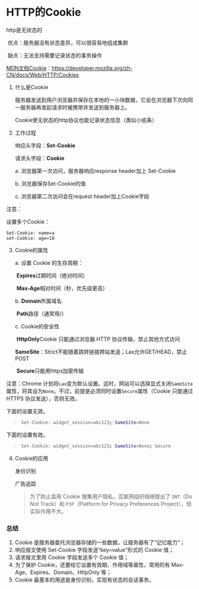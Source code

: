 # HTTP的Cookie

http是无状态的

​	优点：服务器没有状态差异，可以很容易地组成集群

​	缺点：无法支持需要记录状态的事务操作

[MDN文档Cookie](https://developer.mozilla.org/zh-CN/docs/Web/HTTP/Cookies)：https://developer.mozilla.org/zh-CN/docs/Web/HTTP/Cookies



1. 什么是Cookie

   服务器发送到用户浏览器并保存在本地的一小块数据，它会在浏览器下次向同一服务器再发起请求时被携带并发送到服务器上。

   Cookie使无状态的http协议也能记录状态信息（类似小纸条）



2. 工作过程

   响应头字段：**Set-Cookie**

   请求头字段：**Cookie**

   a. 浏览器第一次访问，服务器响应response header加上 Set-Cookie

   b. 浏览器保存Set-Cookie的值

   c. 浏览器第二次访问会在request header加上Cookie字段

注意：

设置多个Cookie：

```
Set-Cookie: name=a
set-Cookie: age=18
```



3. Cookie的属性

   a. 设置 Cookie 的生存周期：

   ​	**Expires**过期时间（绝对时间）

   ​	**Max-Age**相对时间（秒，优先级更高）

   b. **Domain**所属域名

   ​	**Path**路径（通常用/）

   c. Cookie的安全性

   ​	**HttpOnly**Cookie 只能通过浏览器 HTTP 协议传输，禁止其他方式访问

   ​	**SameSite**：Strict不能随着跳转链接跨站发送；Lax允许GET/HEAD，禁止POST

   ​	**Secure**只能用https加密传输

注意：Chrome 计划将`Lax`变为默认设置。这时，网站可以选择显式关闭`SameSite`属性，将其设为`None`。不过，前提是必须同时设置`Secure`属性（Cookie 只能通过 HTTPS 协议发送），否则无效。

下面的设置无效。

> ```bash
> Set-Cookie: widget_session=abc123; SameSite=None
> ```

下面的设置有效。

> ```bash
> Set-Cookie: widget_session=abc123; SameSite=None; Secure
> ```



4. Cookie的应用

   身份识别

   广告追踪

   > 为了防止滥用 Cookie 搜集用户隐私，互联网组织相继提出了 `DNT`（Do Not Track）和 `P3P`（Platform for Privacy Preferences Project），但实际作用不大。



### 总结

1. Cookie 是服务器委托浏览器存储的一些数据，让服务器有了“记忆能力”；
2. 响应报文使用 Set-Cookie 字段发送“key=value”形式的 Cookie 值；
3. 请求报文里用 Cookie 字段发送多个 Cookie 值；
4. 为了保护 Cookie，还要给它设置有效期、作用域等属性，常用的有 Max-Age、Expires、Domain、HttpOnly 等；
5. Cookie 最基本的用途是身份识别，实现有状态的会话事务。





























